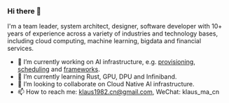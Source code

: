 ### Hi there 👋

I'm a team leader, system architect, designer, software developer with 10+ years of experience across a variety of industries and technology bases, including cloud computing, machine learning, bigdata and financial services.

- 🔭 I’m currently working on AI infrastructure, e.g. [provisioning](https://github.com/xflops/yangtze), [scheduling](http://github.com/volcano-sh/volcano) and [frameworks](http://github.com/xflops/flame).
- 🌱 I’m currently learning Rust, GPU, DPU and Infiniband.
- 👯 I’m looking to collaborate on Cloud Native AI infrastructure.
- 📫 How to reach me: klaus1982.cn@gmail.com, WeChat: klaus_ma_cn

